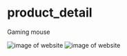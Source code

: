 # product_detail
Gaming mouse 

![image of website](https://github.com/vraj619/GameMouse/blob/master/Screenshot%202019-09-25%20at%201.22.15%20AM.png)
![image of website](https://github.com/vraj619/GameMouse/blob/master/Screenshot%202019-09-25%20at%201.22.22%20AM.png)
